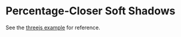 # Percentage-Closer Soft Shadows

See the [threejs example](https://threejs.org/examples/webgl_shadowmap_pcss.html) for reference.